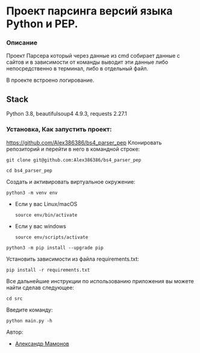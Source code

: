 # Проект парсинга версий языка Python и PEP.

### Описание

Проект Парсера который через данные из cmd собирает данные с сайтов и в зависимости от команды выводит эти данные либо непосредственно в терминал, либо в отдельный файл.

В проекте встроено логирование.

## Stack

Python 3.8, beautifulsoup4 4.9.3, requests 2.27.1

### Установка, Как запустить проект:
https://github.com/Alex386386/bs4_parser_pep
Клонировать репозиторий и перейти в него в командной строке:

```
git clone git@github.com:Alex386386/bs4_parser_pep
```

```
cd bs4_parser_pep
```

Cоздать и активировать виртуальное окружение:

```
python3 -m venv env
```

* Если у вас Linux/macOS

    ```
    source env/bin/activate
    ```

* Если у вас windows

    ```
    source env/scripts/activate
    ```

```
python3 -m pip install --upgrade pip
```

Установить зависимости из файла requirements.txt:

```
pip install -r requirements.txt
```

Все дальнейшие инструкции по использованию приложения вы можете найти сделав следующее:

```
cd src
```

Введите команду:

```
python main.py -h
```

Автор:
- [Александр Мамонов](https://github.com/Alex386386) 